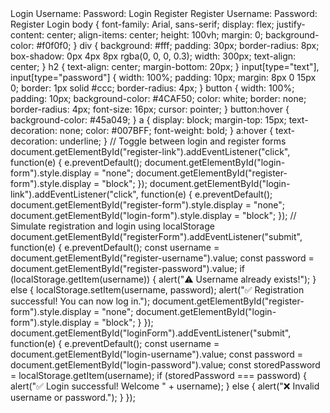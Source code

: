 <title>Login Page</title> Login Username: Password:
Login
Register Register Username: Password:
Register
Login <script src="script.js"></script> body { font-family: Arial, sans-serif; display: flex; justify-content: center; align-items: center; height: 100vh; margin: 0; background-color: #f0f0f0; }
div { background: #fff; padding: 30px; border-radius: 8px; box-shadow: 0px 4px 8px rgba(0, 0, 0, 0.3); width: 300px; text-align: center; }
h2 { text-align: center; margin-bottom: 20px; }
input[type="text"], input[type="password"] { width: 100%; padding: 10px; margin: 8px 0 15px 0; border: 1px solid #ccc; border-radius: 4px; }
button { width: 100%; padding: 10px; background-color: #4CAF50; color: white; border: none; border-radius: 4px; font-size: 16px; cursor: pointer; }
button:hover { background-color: #45a049; }
a { display: block; margin-top: 15px; text-decoration: none; color: #007BFF; font-weight: bold; }
a:hover { text-decoration: underline; }
// Toggle between login and register forms document.getElementById("register-link").addEventListener("click", function(e) { e.preventDefault(); document.getElementById("login-form").style.display = "none"; document.getElementById("register-form").style.display = "block"; });
document.getElementById("login-link").addEventListener("click", function(e) { e.preventDefault(); document.getElementById("register-form").style.display = "none"; document.getElementById("login-form").style.display = "block"; });
// Simulate registration and login using localStorage document.getElementById("registerForm").addEventListener("submit", function(e) { e.preventDefault(); const username = document.getElementById("register-username").value; const password = document.getElementById("register-password").value;
if (localStorage.getItem(username)) { alert("⚠️ Username already exists!"); } else { localStorage.setItem(username, password); alert("✅ Registration successful! You can now log in."); document.getElementById("register-form").style.display = "none"; document.getElementById("login-form").style.display = "block"; } });
document.getElementById("loginForm").addEventListener("submit", function(e) { e.preventDefault(); const username = document.getElementById("login-username").value; const password = document.getElementById("login-password").value;
const storedPassword = localStorage.getItem(username); if (storedPassword === password) { alert("✅ Login successful! Welcome " + username); } else { alert("❌ Invalid username or password."); } });
